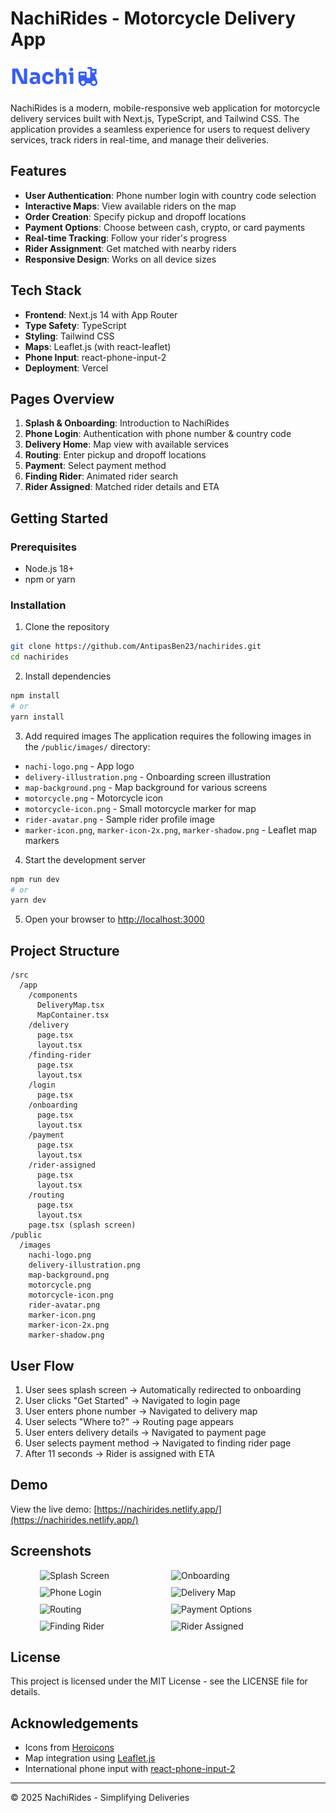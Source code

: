 # NachiRides - Motorcycle Delivery App

![NachiRides Logo](public/images/nachi-logo.png)

NachiRides is a modern, mobile-responsive web application for motorcycle delivery services built with Next.js, TypeScript, and Tailwind CSS. The application provides a seamless experience for users to request delivery services, track riders in real-time, and manage their deliveries.

## Features

- **User Authentication**: Phone number login with country code selection
- **Interactive Maps**: View available riders on the map
- **Order Creation**: Specify pickup and dropoff locations
- **Payment Options**: Choose between cash, crypto, or card payments
- **Real-time Tracking**: Follow your rider's progress
- **Rider Assignment**: Get matched with nearby riders
- **Responsive Design**: Works on all device sizes

## Tech Stack

- **Frontend**: Next.js 14 with App Router
- **Type Safety**: TypeScript
- **Styling**: Tailwind CSS
- **Maps**: Leaflet.js (with react-leaflet)
- **Phone Input**: react-phone-input-2
- **Deployment**: Vercel

## Pages Overview

1. **Splash & Onboarding**: Introduction to NachiRides
2. **Phone Login**: Authentication with phone number & country code
3. **Delivery Home**: Map view with available services
4. **Routing**: Enter pickup and dropoff locations
5. **Payment**: Select payment method
6. **Finding Rider**: Animated rider search
7. **Rider Assigned**: Matched rider details and ETA

## Getting Started

### Prerequisites

- Node.js 18+ 
- npm or yarn

### Installation

1. Clone the repository
```bash
git clone https://github.com/AntipasBen23/nachirides.git
cd nachirides
```

2. Install dependencies
```bash
npm install
# or
yarn install
```

3. Add required images
The application requires the following images in the `/public/images/` directory:
- `nachi-logo.png` - App logo
- `delivery-illustration.png` - Onboarding screen illustration
- `map-background.png` - Map background for various screens
- `motorcycle.png` - Motorcycle icon
- `motorcycle-icon.png` - Small motorcycle marker for map
- `rider-avatar.png` - Sample rider profile image
- `marker-icon.png`, `marker-icon-2x.png`, `marker-shadow.png` - Leaflet map markers

4. Start the development server
```bash
npm run dev
# or
yarn dev
```

5. Open your browser to [http://localhost:3000](http://localhost:3000)

## Project Structure

```
/src
  /app
    /components
      DeliveryMap.tsx
      MapContainer.tsx
    /delivery
      page.tsx
      layout.tsx
    /finding-rider
      page.tsx
      layout.tsx
    /login
      page.tsx
    /onboarding
      page.tsx
      layout.tsx
    /payment
      page.tsx
      layout.tsx
    /rider-assigned
      page.tsx
      layout.tsx
    /routing
      page.tsx
      layout.tsx
    page.tsx (splash screen)
/public
  /images
    nachi-logo.png
    delivery-illustration.png
    map-background.png
    motorcycle.png
    motorcycle-icon.png
    rider-avatar.png
    marker-icon.png
    marker-icon-2x.png
    marker-shadow.png
```

## User Flow

1. User sees splash screen → Automatically redirected to onboarding
2. User clicks "Get Started" → Navigated to login page
3. User enters phone number → Navigated to delivery map
4. User selects "Where to?" → Routing page appears
5. User enters delivery details → Navigated to payment page
6. User selects payment method → Navigated to finding rider page
7. After 11 seconds → Rider is assigned with ETA

## Demo

View the live demo: [https://nachirides.netlify.app/](https://nachirides.netlify.app/)

## Screenshots

<div style="display: flex; flex-wrap: wrap; gap: 10px; justify-content: center;">
  <img src="screenshots/splash.png" alt="Splash Screen" width="200"/>
  <img src="screenshots/onboarding.png" alt="Onboarding" width="200"/>
  <img src="screenshots/login.png" alt="Phone Login" width="200"/>
  <img src="screenshots/map.png" alt="Delivery Map" width="200"/>
  <img src="screenshots/routing.png" alt="Routing" width="200"/>
  <img src="screenshots/payment.png" alt="Payment Options" width="200"/>
  <img src="screenshots/finding-rider.png" alt="Finding Rider" width="200"/>
  <img src="screenshots/rider-assigned.png" alt="Rider Assigned" width="200"/>
</div>

## License

This project is licensed under the MIT License - see the LICENSE file for details.

## Acknowledgements

- Icons from [Heroicons](https://heroicons.com/)
- Map integration using [Leaflet.js](https://leafletjs.com/)
- International phone input with [react-phone-input-2](https://www.npmjs.com/package/react-phone-input-2)

---

© 2025 NachiRides - Simplifying Deliveries